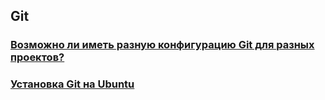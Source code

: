 ## Git

### [Возможно ли иметь разную конфигурацию Git для разных проектов?](config.md)
### [Установка Git на Ubuntu](install.md)
